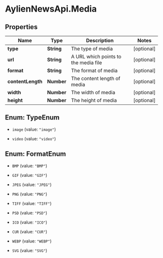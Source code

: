 # AylienNewsApi.Media

## Properties
Name | Type | Description | Notes
------------ | ------------- | ------------- | -------------
**type** | **String** | The type of media | [optional] 
**url** | **String** | A URL which points to the media file | [optional] 
**format** | **String** | The format of media | [optional] 
**contentLength** | **Number** | The content length of media | [optional] 
**width** | **Number** | The width of media | [optional] 
**height** | **Number** | The height of media | [optional] 


<a name="TypeEnum"></a>
## Enum: TypeEnum


* `image` (value: `"image"`)

* `video` (value: `"video"`)




<a name="FormatEnum"></a>
## Enum: FormatEnum


* `BMP` (value: `"BMP"`)

* `GIF` (value: `"GIF"`)

* `JPEG` (value: `"JPEG"`)

* `PNG` (value: `"PNG"`)

* `TIFF` (value: `"TIFF"`)

* `PSD` (value: `"PSD"`)

* `ICO` (value: `"ICO"`)

* `CUR` (value: `"CUR"`)

* `WEBP` (value: `"WEBP"`)

* `SVG` (value: `"SVG"`)




